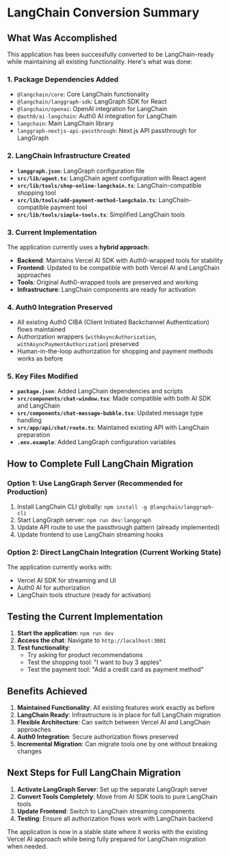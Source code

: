 # LangChain Conversion Summary

## What Was Accomplished

This application has been successfully converted to be LangChain-ready while maintaining all existing functionality. Here's what was done:

### 1. Package Dependencies Added

- `@langchain/core`: Core LangChain functionality
- `@langchain/langgraph-sdk`: LangGraph SDK for React
- `@langchain/openai`: OpenAI integration for LangChain
- `@auth0/ai-langchain`: Auth0 AI integration for LangChain
- `langchain`: Main LangChain library
- `langgraph-nextjs-api-passthrough`: Next.js API passthrough for LangGraph

### 2. LangChain Infrastructure Created

- **`langgraph.json`**: LangGraph configuration file
- **`src/lib/agent.ts`**: LangChain agent configuration with React agent
- **`src/lib/tools/shop-online-langchain.ts`**: LangChain-compatible shopping tool
- **`src/lib/tools/add-payment-method-langchain.ts`**: LangChain-compatible payment tool
- **`src/lib/tools/simple-tools.ts`**: Simplified LangChain tools

### 3. Current Implementation

The application currently uses a **hybrid approach**:

- **Backend**: Maintains Vercel AI SDK with Auth0-wrapped tools for stability
- **Frontend**: Updated to be compatible with both Vercel AI and LangChain approaches
- **Tools**: Original Auth0-wrapped tools are preserved and working
- **Infrastructure**: LangChain components are ready for activation

### 4. Auth0 Integration Preserved

- All existing Auth0 CIBA (Client Initiated Backchannel Authentication) flows maintained
- Authorization wrappers (`withAsyncAuthorization`, `withAsyncPaymentAuthorization`) preserved
- Human-in-the-loop authorization for shopping and payment methods works as before

### 5. Key Files Modified

- **`package.json`**: Added LangChain dependencies and scripts
- **`src/components/chat-window.tsx`**: Made compatible with both AI SDK and LangChain
- **`src/components/chat-message-bubble.tsx`**: Updated message type handling
- **`src/app/api/chat/route.ts`**: Maintained existing API with LangChain preparation
- **`.env.example`**: Added LangGraph configuration variables

## How to Complete Full LangChain Migration

### Option 1: Use LangGraph Server (Recommended for Production)

1. Install LangChain CLI globally: `npm install -g @langchain/langgraph-cli`
2. Start LangGraph server: `npm run dev:langgraph`
3. Update API route to use the passthrough pattern (already implemented)
4. Update frontend to use LangChain streaming hooks

### Option 2: Direct LangChain Integration (Current Working State)

The application currently works with:

- Vercel AI SDK for streaming and UI
- Auth0 AI for authorization
- LangChain tools structure (ready for activation)

## Testing the Current Implementation

1. **Start the application**: `npm run dev`
2. **Access the chat**: Navigate to `http://localhost:3001`
3. **Test functionality**:
   - Try asking for product recommendations
   - Test the shopping tool: "I want to buy 3 apples"
   - Test the payment tool: "Add a credit card as payment method"

## Benefits Achieved

1. **Maintained Functionality**: All existing features work exactly as before
2. **LangChain Ready**: Infrastructure is in place for full LangChain migration
3. **Flexible Architecture**: Can switch between Vercel AI and LangChain approaches
4. **Auth0 Integration**: Secure authorization flows preserved
5. **Incremental Migration**: Can migrate tools one by one without breaking changes

## Next Steps for Full LangChain Migration

1. **Activate LangGraph Server**: Set up the separate LangGraph server
2. **Convert Tools Completely**: Move from AI SDK tools to pure LangChain tools
3. **Update Frontend**: Switch to LangChain streaming components
4. **Testing**: Ensure all authorization flows work with LangChain backend

The application is now in a stable state where it works with the existing Vercel AI approach while being fully prepared for LangChain migration when needed.
